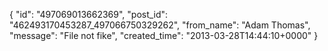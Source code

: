  {
   "id": "497069013662369",
   "post_id": "462493170453287_497066750329262",
   "from_name": "Adam Thomas",
   "message": "File not fike",
   "created_time": "2013-03-28T14:44:10+0000"
 }

